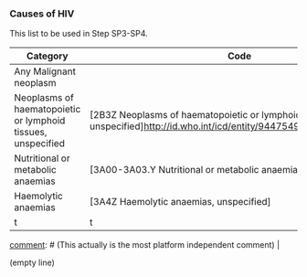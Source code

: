 
###  Causes of HIV

This list to be used in Step SP3-SP4.

|**Category**|**Code**|
|---|---|
|	Any Malignant neoplasm|							
|	Neoplasms of haematopoietic or lymphoid tissues, unspecified	|	[2B3Z Neoplasms of haematopoietic or lymphoid tissues, unspecified]<comment>http://id.who.int/icd/entity/944754984/mms/unspecified</comment>						
|	Nutritional or metabolic anaemias	|	[3A00-3A03.Y Nutritional or metabolic anaemias]<!--CODE!TITLE! http://id.who.int/icd/entity/963670118 -->						
|	Haemolytic anaemias	|	[3A4Z Haemolytic anaemias, unspecified]<!--CODE!TITLE! http://id.who.int/icd/entity/162762794/mms/unspecified -->						
|t|t 


[comment]: # (This actually is the most platform independent comment) |

(empty line)

[comment]: # (This actually is the most platform independent comment)

